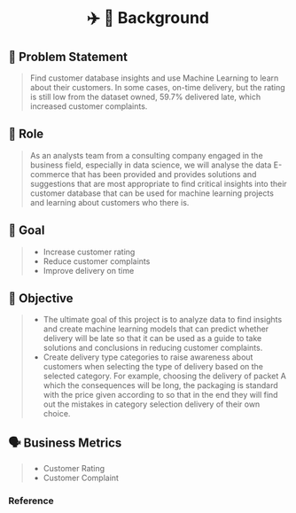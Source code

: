 # <p align="center"> ✈️ 🚢 Background

## 🗽 Problem Statement
> Find customer database insights and use Machine Learning to learn about their customers. In some cases, on-time delivery, but the rating is still low from the dataset owned, 59.7% delivered late, which increased customer complaints.

## 💁 Role
> As an analysts team from a consulting company engaged in the business field, especially in data science, we will analyse the data E-commerce that has been provided and provides solutions and suggestions that are most appropriate to find critical insights into their customer database that can be used for machine learning projects and learning about customers who there is.

## 🥅 Goal
> - Increase customer rating
> - Reduce customer complaints
> - Improve delivery on time

## 📳 Objective
> - The ultimate goal of this project is to analyze data to find insights and create machine learning models that can predict whether delivery will be late so that it can be used as a guide to take solutions and conclusions in reducing customer complaints.
> - Create delivery type categories to raise awareness about customers when selecting the type of delivery based on the selected category. For example, choosing the delivery of packet A which the consequences will be long, the packaging is standard with the price given according to so that in the end they will find out the mistakes in category selection delivery of their own choice.

## 🗣️ Business Metrics
> - Customer Rating
> - Customer Complaint

### Reference
